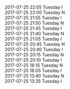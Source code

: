 2017-07-25 22:05 Tuesday  I  
2017-07-25 22:00 Tuesday  N  
2017-07-25 21:55 Tuesday  I  
2017-07-25 21:50 Tuesday  N  
2017-07-25 21:45 Tuesday  I  
2017-07-25 21:40 Tuesday  N  
2017-07-25 21:05 Tuesday  I  
2017-07-25 20:45 Tuesday  N  
2017-07-25 20:40 Tuesday  I  
2017-07-25 20:15 Tuesday  N  
2017-07-25 20:10 Tuesday  I  
2017-07-25 18:15 Tuesday  N  
2017-07-25 18:05 Tuesday  I  
2017-07-25 13:40 Tuesday  N  
2017-07-25 13:35 Tuesday  I  
